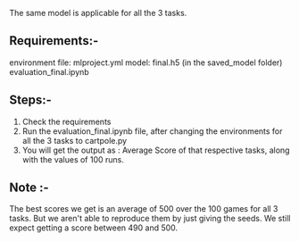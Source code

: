 

The same model is applicable for all the 3 tasks.


## Requirements:-
environment file: mlproject.yml
model: final.h5 (in the saved_model folder)
evaluation_final.ipynb

## Steps:-
1. Check the requirements
2.  Run the evaluation_final.ipynb file, after changing the environments for all the 3 tasks to cartpole.py
3.  You will get the output as : Average Score of that respective tasks, along with the values of 100 runs.


## Note :-
The best scores we get is an average of 500 over the 100 games for all 3 tasks. But we aren't able to reproduce them by just giving the seeds. 
We still expect getting a score between 490 and 500.

